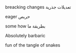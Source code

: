 ﻿breacking changes
تعديلات جذرية

eager
حريص


some how
بطريقة ما



Absolutely barbaric


fun of the tangle of snakes